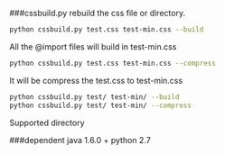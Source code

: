 ###cssbuild.py
rebuild the css file or directory.
  
```bash
python cssbuild.py test.css test-min.css --build
``` 
All the @import files will build in test-min.css
  
```bash
python cssbuild.py test.css test-min.css --compress
```
It will be compress the test.css to test-min.css

```bash
python cssbuild.py test/ test-min/ --build
python cssbuild.py test/ test-min/ --compress
```

Supported directory

###dependent
    java 1.6.0 +
    python 2.7
